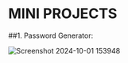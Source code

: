 # MINI PROJECTS

##1. Password Generator:
   
![Screenshot 2024-10-01 153948](https://github.com/user-attachments/assets/fd0c95f7-7c88-416c-a15d-9aa1704a2595)

